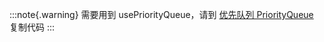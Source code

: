 :::note{.warning}
需要用到 usePriorityQueue，请到 [优先队列 PriorityQueue](/tool-codes/priority_queue) 复制代码
:::
